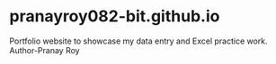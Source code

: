 # pranayroy082-bit.github.io
Portfolio website to showcase my data entry and Excel practice work.
Author-Pranay Roy
